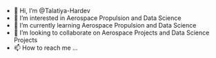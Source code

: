- 👋 Hi, I’m @Talatiya-Hardev
- 👀 I’m interested in Aerospace Propulsion and Data Science
- 🌱 I’m currently learning Aerospace Propulsion and Data Science
- 💞️ I’m looking to collaborate on Aerospace Projects and Data Science Projects
- 📫 How to reach me ...

<!---
Talatiya-Hardev/Talatiya-Hardev is a ✨ special ✨ repository because its `README.md` (this file) appears on your GitHub profile.
You can click the Preview link to take a look at your changes.
--->
